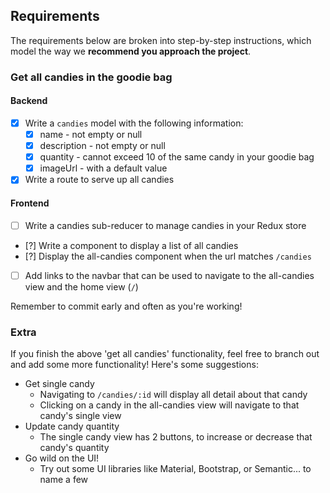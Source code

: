 ## Requirements

The requirements below are broken into step-by-step instructions, which model the way we **recommend you approach the project**.

### Get all candies in the goodie bag

#### Backend

- [X] Write a `candies` model with the following information:
  - [X] name - not empty or null
  - [X] description - not empty or null
  - [X] quantity - cannot exceed 10 of the same candy in your goodie bag
  - [X] imageUrl - with a default value
- [X] Write a route to serve up all candies

#### Frontend
- [ ] Write a candies sub-reducer to manage candies in your Redux store
- [?] Write a component to display a list of all candies
- [?] Display the all-candies component when the url matches `/candies`
- [ ] Add links to the navbar that can be used to navigate to the all-candies view and the home view (`/`)

Remember to commit early and often as you're working!

### Extra

If you finish the above 'get all candies' functionality, feel free to branch out and add some more functionality! Here's some suggestions:

- Get single candy
  - Navigating to `/candies/:id` will display all detail about that candy
  - Clicking on a candy in the all-candies view will navigate to that candy's single view
- Update candy quantity
  - The single candy view has 2 buttons, to increase or decrease that candy's quantity
- Go wild on the UI!
  - Try out some UI libraries like Material, Bootstrap, or Semantic... to name a few
